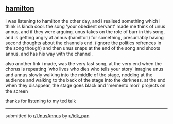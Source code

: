 ## [hamilton](https://www.reddit.com/r/UnusAnnus/comments/jrlck8/hamilton/)
i was listening to hamilton the other day, and i realised something which i think is kinda cool. the song 'your obedient servant' made me think of unus annus, and if they were arguing. unus takes on the role of burr in this song, and is getting angry at annus (hamilton) for something, presumably having second thoughts about the channels end. (ignore the politics refrences  in the song though) and then unus snaps at the end of the song and shoots annus, and has his way with the channel. 

also another link i made, was the very last song, at the very end when the chorus is repeating 'who lives who dies who tells your story' imagine unus and annus slowly walking into the middle of the stage, nodding at the audience and walking to the back of the stage into the darkness. at the end when they disappear, the stage goes black and 'memento mori' projects on the screen 


thanks for listening to my ted talk

---

submitted to [r/UnusAnnus](https://www.reddit.com/r/UnusAnnus) by [u/idk_pan](https://www.reddit.com/user/idk_pan)
